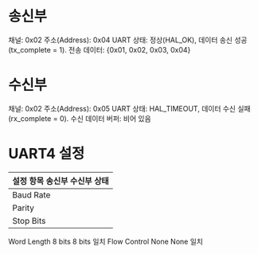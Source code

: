 # 송신부  
채널: 0x02
주소(Address): 0x04
UART 상태: 정상(HAL_OK), 데이터 송신 성공(tx_complete = 1).
전송 데이터: {0x01, 0x02, 0x03, 0x04}

# 수신부 
채널: 0x02
주소(Address): 0x05
UART 상태: HAL_TIMEOUT, 데이터 수신 실패(rx_complete = 0).
수신 데이터 버퍼: 비어 있음

# UART4 설정
|설정 항목  송신부  수신부  상태|
|-------------------------------|
|Baud Rate |	9600	|9600	| 일치 |
|Parity    |	None  |	None|	일치 |
|Stop Bits |	1	    |  1  |	일치 |
Word Length	8 bits	8 bits	일치
Flow Control	None	None	일치
